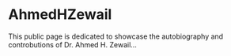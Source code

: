 # AhmedHZewail

This public page is dedicated to showcase the autobiography and controbutions of Dr. Ahmed H. Zewail...
